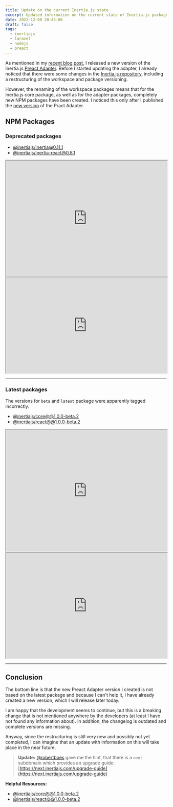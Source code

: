 ```yaml
---
title: Update on the current Inertia.js state
excerpt: Updated information on the current state of Inertia.js packages.
date: 2022-12-08 20:45:00
draft: false
tags:
  - inertiajs
  - laravel
  - nodejs
  - preact
---
```


As mentioned in my
[recent blog post](/blog/inertia.js-preact-adapter-v0.2.0-released/), I released
a new version of the Inertia.js
[Preact Adapter](https://www.npmjs.com/package/@jrson83/inertia-preact). Before
I started updating the adapter, I already noticed that there were some changes
in the [Inertia.js repository](https://github.com/inertiajs/inertia), including
a restructuring of the workspace and package versioning.

However, the renaming of the workspace packages means that for the Inertia.js
core package, as well as for the adapter packages, completely new NPM packages
have been created. I noticed this only after I published the
[new version](https://www.npmjs.com/package/@jrson83/inertia-preact/v/0.2.0) of
the Pract Adapter.

## NPM Packages

### Deprecated packages

- [@inertiajs/inertia@0.11.1](https://www.npmjs.com/package/@inertiajs/inertia/v/0.11.1)
- [@inertiajs/inertia-react@0.8.1](https://www.npmjs.com/package/@inertiajs/inertia-react/v/0.8.1)

<iframe
  id="myIframe"
  title="@inertiajs/inertia@0.11.1"
  width="100%"
  height="360px"
  src="https://arve0.github.io/npm-download-size/#@inertiajs%2finertia">
</iframe>

<iframe
  title="@inertiajs/inertia-react@0.8.1"
  width="100%"
  height="300px"
  src="https://arve0.github.io/npm-download-size/#@inertiajs%2finertia-react">
</iframe>

<hr />

### Latest packages

The versions for `beta` and `latest` package were apparently tagged incorrectly.

- [@inertiajs/core@@1.0.0-beta.2](https://www.npmjs.com/package/@inertiajs/core/v/1.0.0-beta.2)
- [@inertiajs/react@@1.0.0-beta.2](https://www.npmjs.com/package/@inertiajs/react/v/1.0.0-beta.2)

<iframe
  title="@inertiajs/inertia-react@0.8.1"
  width="100%"
  height="380px"
  src="https://arve0.github.io/npm-download-size/#@inertiajs%2fcore@1.0.0-beta.2">
</iframe>

<iframe
  title="@inertiajs/inertia-react@0.8.1"
  width="100%"
  height="330px"
  src="https://arve0.github.io/npm-download-size/#@inertiajs%2freact@1.0.0-beta.2">
</iframe>

<hr />

## Conclusion

The bottom line is that the new Preact Adapter version I created is not based on
the latest package and because I can't help it, I have already created a new
version, which I will release later today.

I am happy that the development seems to continue, but this is a breaking change
that is not mentioned anywhere by the developers (at least I have not found any
information about). In addition, the changelog is outdated and complete versions
are missing.

Anyway, since the restructuring is still very new and possibly not yet
completed, I can imagine that an update with information on this will take place
in the near future.

> **Update:** [@robertboes](https://robertbo.es/) gave me the hint, that there
> is a `next` subdomain which provides an upgrade guide:
> [https://next.inertiajs.com/upgrade-guide](https://next.inertiajs.com/upgrade-guide)

**Helpful Resources:**

- [@inertiajs/core@@1.0.0-beta.2](https://www.npmjs.com/package/@inertiajs/core/v/1.0.0-beta.2)
- [@inertiajs/react@@1.0.0-beta.2](https://www.npmjs.com/package/@inertiajs/react/v/1.0.0-beta.2)

